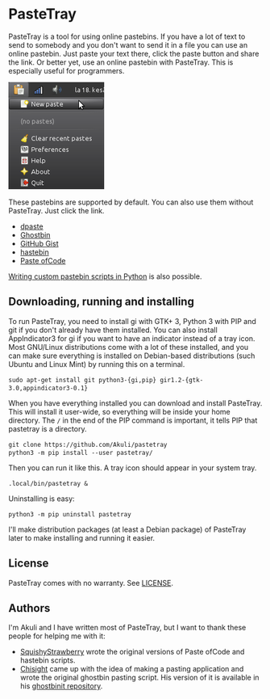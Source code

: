 # PasteTray

PasteTray is a tool for using online pastebins. If you have a lot of
text to send to somebody and you don't want to send it in a file you can
use an online pastebin. Just paste your text there, click the paste
button and share the link. Or better yet, use an online pastebin with
PasteTray. This is especially useful for programmers.

![PasteTray in action.](pastetray/doc/screenshot.png)

These pastebins are supported by default. You can also use them without
PasteTray. Just click the link.

- [dpaste](http://dpaste.com/)
- [Ghostbin](https://ghostbin.com/)
- [GitHub Gist](https://gist.github.com/)
- [hastebin](http://hastebin.com/)
- [Paste ofCode](http://paste.ofcode.org/)

[Writing custom pastebin scripts in Python](writing_pastebins.md) is
also possible.

## Downloading, running and installing

To run PasteTray, you need to install gi with GTK+ 3, Python 3 with PIP
and git if you don't already have them installed. You can also install
AppIndicator3 for gi if you want to have an indicator instead of a tray
icon. Most GNU/Linux distributions come with a lot of these installed,
and you can make sure everything is installed on Debian-based
distributions (such Ubuntu and Linux Mint) by running this on a
terminal.

    sudo apt-get install git python3-{gi,pip} gir1.2-{gtk-3.0,appindicator3-0.1}

When you have everything installed you can download and install
PasteTray. This will install it user-wide, so everything will be inside
your home directory. The `/` in the end of the PIP command is important,
it tells PIP that pastetray is a directory.

    git clone https://github.com/Akuli/pastetray
    python3 -m pip install --user pastetray/

Then you can run it like this. A tray icon should appear in your system
tray.

```
.local/bin/pastetray &
```

Uninstalling is easy:

    python3 -m pip uninstall pastetray

I'll make distribution packages (at least a Debian package) of PasteTray
later to make installing and running it easier.

## License

PasteTray comes with no warranty. See [LICENSE](pastetray/LICENSE).

## Authors

I'm Akuli and I have written most of PasteTray, but I want to thank
these people for helping me with it:

- [SquishyStrawberry](https://github.com/SquishyStrawberry/) wrote the
original versions of Paste ofCode and hastebin scripts.
- [Chisight](https://github.com/Chisight/) came up with the idea of
making a pasting application and wrote the original ghostbin pasting
script. His version of it is available in his
[ghostbinit repository](https://github.com/Chisight/ghostbinit).
